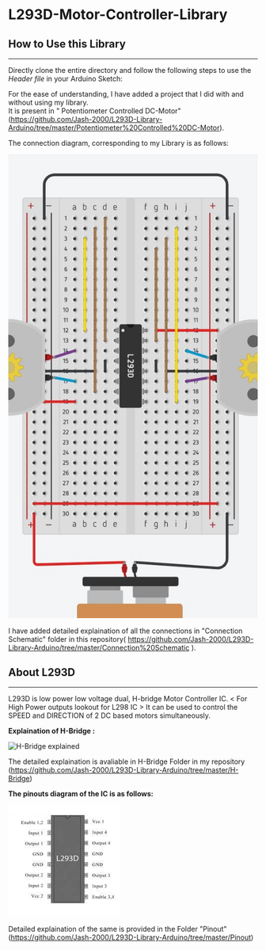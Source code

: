 # L293D-Motor-Controller-Library 
## How to Use this Library
--------------------------
Directly clone the entire directory and follow the following steps to use the *Header file* in your Arduino Sketch:


For the ease of understanding, I have added a project that I did with and without using my library.  
It is present in " Potentiometer Controlled DC-Motor" (https://github.com/Jash-2000/L293D-Library-Arduino/tree/master/Potentiometer%20Controlled%20DC-Motor).

The connection diagram, corresponding to my Library is as follows: 

![Open Connection Schematic Folder](https://github.com/Jash-2000/L293D-Library-Arduino/blob/master/Connection%20Schematic/Schematic.JPG)

I have added detailed explaination of all the connections in "Connection Schematic" folder in this repository( https://github.com/Jash-2000/L293D-Library-Arduino/tree/master/Connection%20Schematic ).

## About L293D 
---------------------
L293D is low power low voltage dual, H-bridge Motor Controller IC. 
< For High Power outputs lookout for L298 IC >
It can be used to control the SPEED and DIRECTION of 2 DC based motors simultaneously.

**Explaination of H-Bridge :**

![H-Bridge explained](http://hades.mech.northwestern.edu/images/a/a3/L293D_circuitdiagram.png)

The detailed explaination is avaliable in H-Bridge Folder in my repository (https://github.com/Jash-2000/L293D-Library-Arduino/tree/master/H-Bridge)

**The pinouts diagram of the IC is as follows:** 

![Pinout Diagram for L293D IC](https://github.com/Jash-2000/L293D-Library-Arduino/blob/master/Pinout/L293D.jpg)

Detailed explaination of the same is provided in the Folder "Pinout" (https://github.com/Jash-2000/L293D-Library-Arduino/tree/master/Pinout)  

